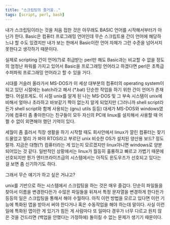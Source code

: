 ```yaml
---
title: "스크립팅의 즐거움.."
tags: [script, perl, bash]
---
```


내가 스크립팅이라는 것을 처음 접한 것은 아무래도 BASIC 언어를 시작해서부터가 아닌가 한다. Basic은 컴퓨터 프로그래밍 언어인데 무슨 스크립트용 간이 언어에 해당하느냐 할 수도 있겠지만 내가 보는 한에서 Basic이란 언어 자체가 그런 수준을 넘어서지 못한다고 생각하기 때문이다. 

실제로 scripting 간이 언어(?)로 취급받는 perl만 해도 Basic과는 비교할 수 없을 정도의 엄청난 파워를 가지고 있어서 Basic을 프로그래밍 언어라고 하겠다면 perl은 초특급 수퍼파워 프로그래밍 언어라고 할 수 있을 거다.

시대를 거슬러 올라가서 MS-DOS가 이 세상 대부분의 컴퓨터의 operating system이 되고 있던 시절에는 batch라고 해서 (*.bat) 단순한 작업을 하기 위한 간이 언어가 존재했다. 어설프게도. 이 시절 unix를 알게 된 나는 MS-DOS 및 그 부속 시스템이 unix에 비해서 얼마나 초라하고 바보같기 짝이 없는지 알게 되었지만 (그러니까 shell script라든가 shell script와 함께 사용되는 (gnu) utils 등등) 대세가 MS-DOS와 windows였기에 컴퓨터 좀 좋아한다는 친구들이 모두 자신의 PC에 linux를 설치해서 사용할 때 어쩔 수 없이 외면해야 했던 기억이 있다.

세월이 좀 흘러서 직장 생활을 하기 시작할 때도 회사안에서 linux가 깔린 컴퓨터는 찾기 드물었고 멀리 가 봐야 RTOS라고 부르던 unix 비슷한 OS가 설치된 양산용 보드? 정도랄까. 지금은 대형(?) 컴퓨터라는 게 있는지 모르겠지만 linux아니면 windows로 양분되어있는 것 같다. 일반적인 상황에서는 linux가 월등히 훌륭하고 빠르고 가볍기 때문에 선호되지만 뭔가 엔터프라이즈급의 시스템에서는 아직도 윈도우즈가 선호되고 있다는 걸 보면 좀 신기하기도 하다.

그래서 무슨 얘기가 하고 싶은 거냐고?

unix를 기반으로 하는 시스템에서 스크립팅을 하는 것은 매우 즐겁다. 단순히 파일들을 찾아서 이름을 변경한다든가 수많은 파일들을 뒤져서 특정 문자열을 변경하게 한다든가 등등의 일은 스크립팅을 통해서 해야 수월하다. 아직 이런 방법을 모르고 있다면 이런 기능에 특화된 앱을 받아서 써야 한다거나 혹은 수동작업을 해야 하는데 말이다. 사실 이런 일에 특화된 앱이란 게 있기가 힘든 게 사람마다 또 일마다 경우가 너무 다르고 원치 않은 것을 건드리면 (백업을 안했다는 가정하에) 돌이킬 수 없는 문제가 생기기 때문이다.



